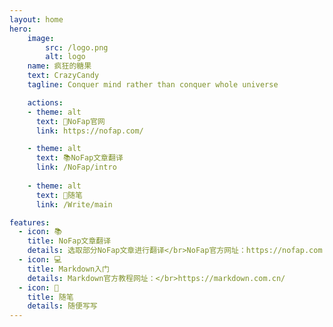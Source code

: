 ```yaml
---
layout: home
hero:
    image: 
        src: /logo.png
        alt: logo
    name: 疯狂的糖果
    text: CrazyCandy
    tagline: Conquer mind rather than conquer whole universe

    actions:
    - theme: alt
      text: 🔗NoFap官网
      link: https://nofap.com/

    - theme: alt
      text: 📚NoFap文章翻译
      link: /NoFap/intro
      
    - theme: alt
      text: 📝随笔
      link: /Write/main

features:
  - icon: 📚
    title: NoFap文章翻译
    details: 选取部分NoFap文章进行翻译</br>NoFap官方网址：https://nofap.com
  - icon: 💻
    title: Markdown入门
    details: Markdown官方教程网址：</br>https://markdown.com.cn/
  - icon: 📝
    title: 随笔
    details: 随便写写
---
```

